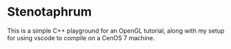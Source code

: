 # Stenotaphrum
This is a simple C++ playground for an OpenGL tutorial, along with my setup for using vscode to compile on a CenOS 7 machine.